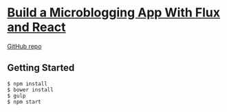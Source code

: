 # [Build a Microblogging App With Flux and React](https://code.tutsplus.com/courses/build-a-microblogging-app-with-flux-and-react/)
[GitHub repo](https://github.com/tutsplus/build-a-microblogging-app-with-react-and-flux/)


## Getting Started
```
$ npm install
$ bower install
$ gulp
$ npm start
```
